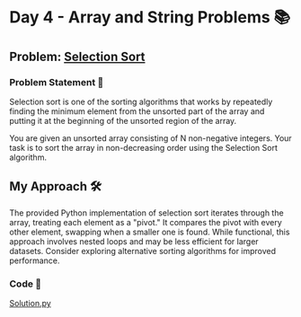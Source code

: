 # Day 4 - Array and String Problems 📚

## Problem: [Selection Sort](https://www.codingninjas.com/studio/problems/selection-sort_981162)

### Problem Statement 📝
Selection sort is one of the sorting algorithms that works by repeatedly finding the minimum element from the unsorted part of the array and putting it at the beginning of the unsorted region of the array.

You are given an unsorted array consisting of N non-negative integers. Your task is to sort the array in non-decreasing order using the Selection Sort algorithm.

## My Approach 🛠️
The provided Python implementation of selection sort iterates through the array, treating each element as a "pivot." It compares the pivot with every other element, swapping when a smaller one is found. While functional, this approach involves nested loops and may be less efficient for larger datasets. Consider exploring alternative sorting algorithms for improved performance.

### Code 🚀
[Solution.py](https://github.com/SanskarSh/50-Days-Coding-Challenge/blob/main/Selection%20Sort/Solution.py)
